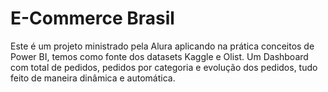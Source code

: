 # E-Commerce Brasil
Este é um projeto ministrado pela Alura aplicando na prática conceitos de Power BI, temos como fonte dos datasets Kaggle e Olist.
Um Dashboard com total de pedidos, pedidos por categoria e evolução dos pedidos, tudo feito de maneira dinâmica e automática. 
